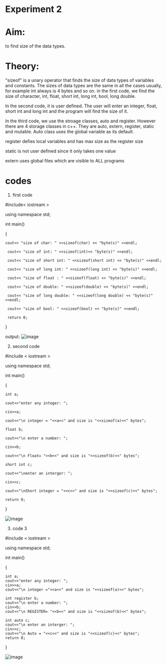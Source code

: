 # Experiment 2 

# Aim: 
to find size of the data types. 

# Theory: 
"sizeof" is a unary operator that finds the size of data types of variables and constants. The sizes of data types are the same in all the cases usually, for example int always is 4 bytes and so on. 
in the first code, we find the size of character, int, float, short int, long int, bool, long double. 

In the second code, it is user defined. The user will enter an integer, float, short int and long int and the program will find the size of it. 

In the third code, we use the stroage classes, auto and register. However there are 4 storage classes in c++. They are auto, extern, register, static and mutable.
Auto class uses the global variable as its default. 

register defies local variables and has max size as the register size 

static is not user defined since it only takes one value 

extern uses global files which are visible to ALL programs 

# codes
 1. first code

#include< iostream >

using namespace std;

int main()

{

    cout<< "size of char: " <<sizeof(char) << "byte(s)" <<endl;
    
     cout<< "size of int: " <<sizeof(int)<< "byte(s)" <<endl;
     
     cout<< "size of short int: " <<sizeof(short int) << "byte(s)" <<endl;
     
     cout<< "size of long int: " <<sizeof(long int) << "byte(s)" <<endl;
     
     cout<< "size of float : " <<sizeof(float) << "byte(s)" <<endl;
     
     cout<< "size of double: " <<sizeof(double) << "byte(s)" <<endl;
     
     cout<< "size of long double: " <<sizeof(long double) << "byte(s)" <<endl;
     
     cout<< "size of bool: " <<sizeof(bool) << "byte(s)" <<endl;
     
     return 0;
     
}

output:
![image](https://github.com/user-attachments/assets/ea901ae5-aedb-496c-83a1-5c3906674ab4)

2. second code

#include < iostream >

using namespace std;

int main()

{

    int a;
    
    cout<<"enter any integer: ";
    
    cin>>a;
    
    cout<<"\n integer = "<<a<<" and size is "<<sizeof(a)<<" bytes";
    
    float b;
    
    cout<<"\n enter a number: ";
    
    cin>>b;
    
    cout<<"\n Float= "<<b<<" and size is "<<sizeof(b)<<" bytes";
    
    short int c;
    
    cout<<"\nenter an interger: ";
    
    cin>>c;
    
    cout<<"\nShort integer = "<<c<<" and size is "<<sizeof(c)<<" bytes";
    
    return 0;
    
}

![image](https://github.com/user-attachments/assets/eed71c05-278f-45c9-aa61-3484372a9ecb)



3. code 3 

#include < iostream >

using namespace std;

int main()

{

    int a;
    cout<<"enter any integer: ";
    cin>>a;
    cout<<"\n integer ="<<a<<" and size is "<<sizeof(a)<<" bytes";
    
    int register b;
    cout<<"\n enter a number: ";
    cin>>b;
    cout<<"\n REGISTER= "<<b<<" and size is "<<sizeof(b)<<" bytes";
    
    int auto c;
    cout<<"\n enter an interger: ";
    cin>>c;
    cout<<"\n Auto = "<<c<<" and size is "<<sizeof(c)<<" bytes";
    return 0;
}

![image](https://github.com/user-attachments/assets/4a9ac1b8-6aab-4f31-9222-18b75c5aa701)
